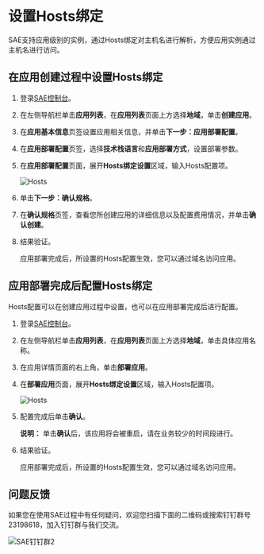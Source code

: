 # 设置Hosts绑定

SAE支持应用级别的实例，通过Hosts绑定对主机名进行解析，方便应用实例通过主机名进行访问。

## 在应用创建过程中设置Hosts绑定

1.  登录[SAE控制台](https://sae.console.aliyun.com)。

2.  在左侧导航栏单击**应用列表**，在**应用列表**页面上方选择**地域**，单击**创建应用**。

3.  在**应用基本信息**页签设置应用相关信息，并单击**下一步：应用部署配置**。

4.  在**应用部署配置**页签，选择**技术栈语言**和**应用部署方式**，设置部署参数。

5.  在**应用部署配置**页面，展开**Hosts绑定设置**区域，输入Hosts配置项。

    ![Hosts](https://static-aliyun-doc.oss-accelerate.aliyuncs.com/assets/img/zh-CN/4483449161/p208108.png)

6.  单击**下一步：确认规格**。

7.  在**确认规格**页签，查看您所创建应用的详细信息以及配置费用情况，并单击**确认创建**。

8.  结果验证。

    应用部署完成后，所设置的Hosts配置生效，您可以通过域名访问应用。


## 应用部署完成后配置Hosts绑定

Hosts配置可以在创建应用过程中设置，也可以在应用部署完成后进行配置。

1.  登录[SAE控制台](https://sae.console.aliyun.com)。

2.  在左侧导航栏单击**应用列表**，在**应用列表**页面上方选择**地域**，单击具体应用名称。

3.  在应用详情页面的右上角，单击**部署应用**。

4.  在**部署应用**页面，展开**Hosts绑定设置**区域，输入Hosts配置项。

    ![Hosts](https://static-aliyun-doc.oss-accelerate.aliyuncs.com/assets/img/zh-CN/4483449161/p208108.png)

5.  配置完成后单击**确认**。

    **说明：** 单击**确认**后，该应用将会被重启，请在业务较少的时间段进行。

6.  结果验证。

    应用部署完成后，所设置的Hosts配置生效，您可以通过域名访问应用。


## 问题反馈

如果您在使用SAE过程中有任何疑问，欢迎您扫描下面的二维码或搜索钉钉群号23198618，加入钉钉群与我们交流。

![SAE钉钉群2](https://static-aliyun-doc.oss-accelerate.aliyuncs.com/assets/img/zh-CN/1176199061/p72048.png)

